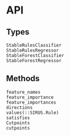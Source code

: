 # API

## Types

```@docs
StableRulesClassifier
StableRulesRegressor
StableForestClassifier
StableForestRegressor
```

## Methods

```@docs
feature_names
feature_importance
feature_importances
directions
values(::SIRUS.Rule)
satisfies
Cutpoints
cutpoints
```
